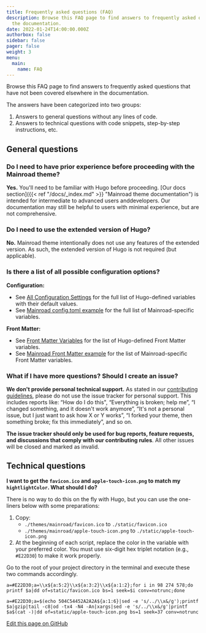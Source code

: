 ```yaml
---
title: Frequently asked questions (FAQ)
description: Browse this FAQ page to find answers to frequently asked questions that have not been covered elsewhere in
  the documentation.
date: 2022-01-24T14:00:00.000Z
authorbox: false
sidebar: false
pager: false
weight: 3
menu:
  main:
    name: FAQ
---
```


Browse this FAQ page to find answers to frequently asked questions that have not been covered elsewhere
in the documentation.

<!--more-->

The answers have been categorized into two groups:

1. Answers to general questions without any lines of code.
2. Answers to technical questions with code snippets, step-by-step instructions, etc.

## General questions

### Do I need to have prior experience before proceeding with the Mainroad theme?

**Yes.** You'll need to be familiar with Hugo before proceeding.
[Our docs section]({{< ref "/docs/_index.md" >}} "Mainroad theme documentation") is intended for intermediate to 
advanced users anddevelopers. Our documentation may still be helpful to users with minimal experience, but are not 
comprehensive.

### Do I need to use the extended version of Hugo?

**No.** Mainroad theme intentionally does not use any features of the extended version. As such, the extended version of
Hugo is not required (but applicable).

### Is there a list of all possible configuration options?

**Configuration:**

* See [All Configuration Settings](https://gohugo.io/getting-started/configuration/#all-configuration-settings) 
for the full list of Hugo-defined variables with their default values.
* See [Mainroad config.toml example](https://github.com/Vimux/Mainroad#configtoml-example) for the full list of
Mainroad-specific variables.

**Front Matter:**

* See [Front Matter Variables](https://gohugo.io/content-management/front-matter#front-matter-variables) for the
list of Hugo-defined Front Matter variables.
* See [Mainroad Front Matter example](https://github.com/Vimux/Mainroad#front-matter-example) for the list of
Mainroad-specific Front Matter variables.

### What if I have more questions? Should I create an issue?

**We don't provide personal technical support.** As stated in our
[contributing guidelines](https://github.com/Vimux/Mainroad/blob/master/CONTRIBUTING.md), please do not use the issue 
tracker for personal support. This includes reports like: “How do I do this", “Everything is broken; help me”, “I 
changed something, and it doesn't work anymore”, “It's not a personal issue, but I just want to ask how X or Y works”, 
“I forked your theme, then something broke; fix this immediately”, and so on. 

**The issue tracker should only be used for bug reports, feature requests, and discussions that comply with our 
contributing rules**. All other issues will be closed and marked as invalid.

## Technical questions

**I want to get the `favicon.ico` and `apple-touch-icon.png` to match my `hightlightColor`. What should I do?**

There is no way to do this on the fly with Hugo, but you can use the one-liners below with some preparations:

1. Copy:
    * `./themes/mainroad/favicon.ico` to `./static/favicon.ico`
    * `./themes/mainroad/apple-touch-icon.png` to `./static/apple-touch-icon.png`
1. At the beginning of each script, replace the color in the variable with your preferred color. You must use 
six-digit hex triplet notation (e.g., `#E22D30`) to make it work properly.

Go to the root of your project directory in the terminal and execute these two commands accordingly.

```
a=#E22D30;a=\\x${a:5:2}\\x${a:3:2}\\x${a:1:2};for i in 98 274 578;do printf $a|dd of=static/favicon.ico bs=1 seek=$i conv=notrunc;done
```

```
a=#E22D30;a=$(echo 504C54452A2A2A${a:1:6}|sed -e 's/../\\x&/g');printf $a|gzip|tail -c8|od -tx4 -N4 -An|xargs|sed -e 's/../\\x&/g'|printf $a$(cat -)|dd of=static/apple-touch-icon.png bs=1 seek=37 conv=notrunc
```

[Edit this page on GitHub](https://github.com/vimux/mainroad/blob/master/exampleSite/content/docs/faq.md)
